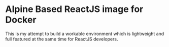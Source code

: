 # Alpine Based ReactJS image for Docker
This is my attempt to build a workable environment which is lightweight and full featured at the same time for ReactJS developers.
